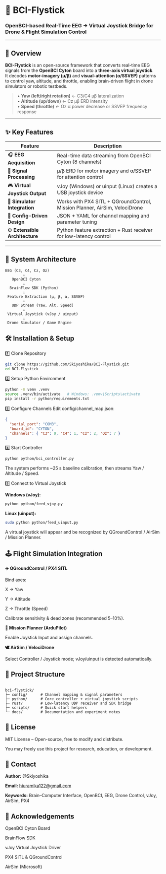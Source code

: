 # 🧠 BCI-Flystick  
### OpenBCI-based Real-Time EEG → Virtual Joystick Bridge for Drone & Flight Simulation Control

---

## 🚀 Overview

**BCI-Flystick** is an open-source framework that converts real-time EEG signals from the **OpenBCI Cyton** board into a **three-axis virtual joystick**.  
It decodes **motor-imagery (μ/β)** and **visual-attention (α/SSVEP)** patterns to control yaw, altitude, and throttle, enabling brain-driven flight in drone simulators or robotic testbeds.

> • **Yaw (left/right rotation)** ← C3/C4 μβ lateralization  
> • **Altitude (up/down)** ← Cz μβ ERD intensity  
> • **Speed (throttle)** ← Oz α power decrease or SSVEP frequency response  

---

## ✨ Key Features

| Feature | Description |
|----------|-------------|
| 🎧 **EEG Acquisition** | Real-time data streaming from OpenBCI Cyton (8 channels) |
| 🧮 **Signal Processing** | μ/β ERD for motor imagery and α/SSVEP for attention control |
| 🎮 **Virtual Joystick Output** | vJoy (Windows) or uinput (Linux) creates a USB joystick device |
| 🔗 **Simulator Integration** | Works with PX4 SITL + QGroundControl, Mission Planner, AirSim, VelociDrone |
| 🧰 **Config-Driven Design** | JSON + YAML for channel mapping and parameter tuning |
| ⚙️ **Extensible Architecture** | Python feature extraction + Rust receiver for low-latency control |

---

## 🧩 System Architecture
```text
EEG (C3, C4, Cz, Oz)
        ↓    
   OpenBCI Cyton 
        ↓      
  BrainFlow SDK (Python)
        ↓        
 Feature Extraction (μ, β, α, SSVEP) 
        ↓      
   UDP Stream (Yaw, Alt, Speed)  
        ↓       
 Virtual Joystick (vJoy / uinput) 
        ↓       
 Drone Simulator / Game Engine
```
## 🛠️ Installation & Setup
1️⃣ Clone Repository
```bash
git clone https://github.com/Skiyoshika/BCI-Flystick.git
cd BCI-Flystick
```
2️⃣ Setup Python Environment
```bash
python -m venv .venv
source .venv/bin/activate   # Windows: .venv\Scripts\activate
pip install -r python/requirements.txt
```
3️⃣ Configure Channels
Edit config/channel_map.json:

```json
{
  "serial_port": "COM3",
  "board_id": "CYTON",
  "channels": { "C3": 0, "C4": 1, "Cz": 2, "Oz": 7 }
}
```
4️⃣ Start Controller
```bash
python python/bci_controller.py
```
The system performs ~25 s baseline calibration, then streams Yaw / Altitude / Speed.

5️⃣ Connect to Virtual Joystick

**Windows (vJoy):**

```bash
python python/feed_vjoy.py
```
**Linux (uinput):**

```bash
sudo python python/feed_uinput.py
```
A virtual joystick will appear and be recognized by QGroundControl / AirSim / Mission Planner.

## 🕹️ Flight Simulation Integration
**✈️ QGroundControl / PX4 SITL**

Bind axes:

X → Yaw

Y → Altitude

Z → Throttle (Speed)

Calibrate sensitivity & dead zones (recommended 5–10%).

**🚁 Mission Planner (ArduPilot)**

Enable Joystick Input and assign channels.

**🕊️ AirSim / VelociDrone**

Select Controller / Joystick mode; vJoy/uinput is detected automatically.

## 📂 Project Structure
```text

bci-flystick/
├─ config/      # Channel mapping & signal parameters
├─ python/      # Core controller + virtual joystick scripts
├─ rust/        # Low-latency UDP receiver and SDK bridge
├─ scripts/     # Quick start helpers
└─ docs/        # Documentation and experiment notes
```
## 📜 License
MIT License – Open-source, free to modify and distribute.

You may freely use this project for research, education, or development.

## 📧 Contact
**Author:** @Skiyoshika

**Email:** hiuramika122@gmail.com

**Keywords:** Brain–Computer Interface, OpenBCI, EEG, Drone Control, vJoy, AirSim, PX4

## 🌟 Acknowledgements
OpenBCI Cyton Board

BrainFlow SDK

vJoy Virtual Joystick Driver

PX4 SITL & QGroundControl

AirSim (Microsoft)
